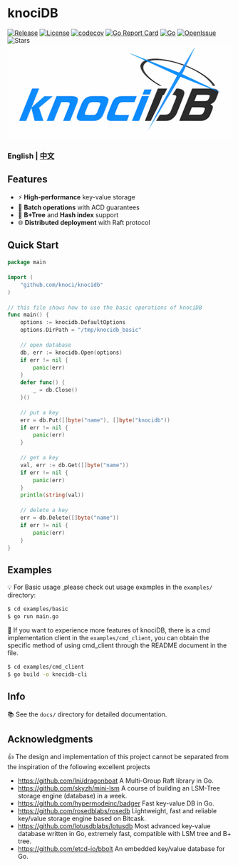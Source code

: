 # knociDB
[![Release](https://img.shields.io/github/v/release/knoci/knociDB)](https://github.com/knoci/knociDB/releases)
[![License](https://img.shields.io/github/license/knoci/knociDB)](https://github.com/knoci/knociDB/main/LICENSE)
[![codecov](https://codecov.io/gh/knoci/knociDB/graph/badge.svg?token=56I4EZVBTW)](https://codecov.io/gh/knoci/knociDB)
[![Go Report Card](https://goreportcard.com/badge/github.com/knoci/knociDB)](https://goreportcard.com/report/github.com/knoci/knociDB)
[![Go](https://github.com/knoci/knociDB/actions/workflows/go.yml/badge.svg)](https://github.com/knoci/knociDB/actions/workflows/go.yml)
[![OpenIssue](https://img.shields.io/github/issues/knoci/knociDB)](https://github.com/knoci/knociDB/issues)
![Stars](https://img.shields.io/github/stars/knoci/knociDB)
![KnociDB Logo](docs/logo.png)
### English | [中文](README_CN.md)

## Features
- ⚡ **High-performance** key-value storage
- 🔄 **Batch operations** with ACD guarantees
- 🌲 **B+Tree** and **Hash index** support
- 🌐 **Distributed deployment** with Raft protocol

## Quick Start
```go
package main

import (
	"github.com/knoci/knocidb"
)

// this file shows how to use the basic operations of knociDB
func main() {
	options := knocidb.DefaultOptions
	options.DirPath = "/tmp/knocidb_basic"

	// open database
	db, err := knocidb.Open(options)
	if err != nil {
		panic(err)
	}
	defer func() {
		_ = db.Close()
	}()

	// put a key
	err = db.Put([]byte("name"), []byte("knocidb"))
	if err != nil {
		panic(err)
	}

	// get a key
	val, err := db.Get([]byte("name"))
	if err != nil {
		panic(err)
	}
	println(string(val))

	// delete a key
	err = db.Delete([]byte("name"))
	if err != nil {
		panic(err)
	}
}
```

## Examples
💡 For Basic usage ,please check out usage examples in the `examples/` directory:
```bash
$ cd examples/basic
$ go run main.go
```
🔆 If you want to  experience more features of knociDB, there is a cmd implementation client in the  `examples/cmd_client`, you can obtain the specific method of using cmd_client through the README document in the file.
```bash
$ cd examples/cmd_client
$ go build -o knocidb-cli
```

## Info
📚 See the `docs/` directory for detailed documentation.

## Acknowledgments
👍️ The design and implementation of this project cannot be separated from the inspiration of the following excellent projects
- https://github.com/lni/dragonboat A Multi-Group Raft library in Go.
- https://github.com/skyzh/mini-lsm A course of building an LSM-Tree storage engine (database) in a week.
- https://github.com/hypermodeinc/badger Fast key-value DB in Go.
- https://github.com/rosedblabs/rosedb Lightweight, fast and reliable key/value storage engine based on Bitcask.
- https://github.com/lotusdblabs/lotusdb Most advanced key-value database written in Go, extremely fast, compatible with LSM tree and B+ tree.
- https://github.com/etcd-io/bbolt An embedded key/value database for Go.
